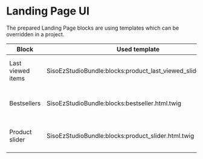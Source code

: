 # Landing Page UI

The prepared Landing Page blocks are using templates which can be overridden in a project.

|Block|Used template|Used sub templates|
|--- |--- |--- |
|Last viewed items|SisoEzStudioBundle:blocks:product_last_viewed_slider.html.twig|Uses a Subcontroller SilversolutionsEshopBundle:EzFlow:showLastViewedProducts and the template:</br>SilversolutionsEshopBundle:Catalog:last_viewed_slider.html.twig|
|Bestsellers|SisoEzStudioBundle:blocks:bestseller.html.twig|User a subcontroller SilversolutionsEshopBundle:Bestsellers:getBestsellers and the template:</br>SilversolutionsEshopBundle:Bestsellers:bestsellers_box.html.twig|
|Product slider|SisoEzStudioBundle:blocks:product_slider.html.twig|Uses a Subcontroller SilversolutionsEshopBundle:EzFlow:getSkuListByString' and the template:</br>SisoEzStudioBundle:blocks:product_slider_tabs.html.twig|
